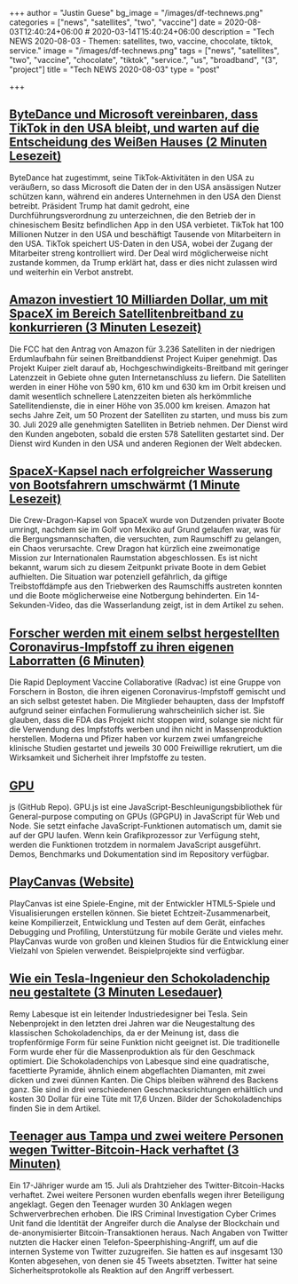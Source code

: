+++
author = "Justin Guese"
bg_image = "/images/df-technews.png"
categories = ["news", "satellites", "two", "vaccine"]
date = 2020-08-03T12:40:24+06:00 # 2020-03-14T15:40:24+06:00
description = "Tech NEWS 2020-08-03 - Themen: satellites, two, vaccine, chocolate, tiktok, service."
image = "/images/df-technews.png"
tags = ["news", "satellites", "two", "vaccine", "chocolate", "tiktok", "service.", "us", "broadband", "(3", "project"]
title = "Tech NEWS 2020-08-03"
type = "post"

+++

## [ByteDance und Microsoft vereinbaren, dass TikTok in den USA bleibt, und warten auf die Entscheidung des Weißen Hauses (2 Minuten Lesezeit)](https://techcrunch.com/2020/08/01/bytedance-and-microsoft-offer-a-deal-to-allow-tiktok-to-remain-in-the-u-s-per-report//1/01000173b3cc2e0c-5f79696c-16b7-4696-b87d-6de20ceccb52-000000/CZRZtY4lc1wsznlXqgtSsQ1BPLuMrRf9DE14OYZdz_Q=152)

 ByteDance hat zugestimmt, seine TikTok-Aktivitäten in den USA zu veräußern, so dass Microsoft die Daten der in den USA ansässigen Nutzer schützen kann, während ein anderes Unternehmen in den USA den Dienst betreibt. Präsident Trump hat damit gedroht, eine Durchführungsverordnung zu unterzeichnen, die den Betrieb der in chinesischem Besitz befindlichen App in den USA verbietet. TikTok hat 100 Millionen Nutzer in den USA und beschäftigt Tausende von Mitarbeitern in den USA. TikTok speichert US-Daten in den USA, wobei der Zugang der Mitarbeiter streng kontrolliert wird. Der Deal wird möglicherweise nicht zustande kommen, da Trump erklärt hat, dass er dies nicht zulassen wird und weiterhin ein Verbot anstrebt.

## [Amazon investiert 10 Milliarden Dollar, um mit SpaceX im Bereich Satellitenbreitband zu konkurrieren (3 Minuten Lesezeit)](https://arstechnica.com/information-technology/2020/07/amazon-gets-fcc-approval-to-launch-3236-low-earth-broadband-satellites//1/01000173b3cc2e0c-5f79696c-16b7-4696-b87d-6de20ceccb52-000000/UWyZebE_UBLh5bzNAq5k7Qjrdb-mgN2PUMyGoj3Nk20=152)

 Die FCC hat den Antrag von Amazon für 3.236 Satelliten in der niedrigen Erdumlaufbahn für seinen Breitbanddienst Project Kuiper genehmigt. Das Projekt Kuiper zielt darauf ab, Hochgeschwindigkeits-Breitband mit geringer Latenzzeit in Gebiete ohne guten Internetanschluss zu liefern. Die Satelliten werden in einer Höhe von 590 km, 610 km und 630 km im Orbit kreisen und damit wesentlich schnellere Latenzzeiten bieten als herkömmliche Satellitendienste, die in einer Höhe von 35.000 km kreisen. Amazon hat sechs Jahre Zeit, um 50 Prozent der Satelliten zu starten, und muss bis zum 30. Juli 2029 alle genehmigten Satelliten in Betrieb nehmen. Der Dienst wird den Kunden angeboten, sobald die ersten 578 Satelliten gestartet sind. Der Dienst wird Kunden in den USA und anderen Regionen der Welt abdecken.

## [SpaceX-Kapsel nach erfolgreicher Wasserung von Bootsfahrern umschwärmt (1 Minute Lesezeit)](https://www.theverge.com/2020/8/2/21351811/spacex-capsule-boaters-splashdown-boats/1/01000173b3cc2e0c-5f79696c-16b7-4696-b87d-6de20ceccb52-000000/wyec8hwaTnDDw0DW40pUvWvtMQOHsA-7VphhQd4MoBQ=152)

 Die Crew-Dragon-Kapsel von SpaceX wurde von Dutzenden privater Boote umringt, nachdem sie im Golf von Mexiko auf Grund gelaufen war, was für die Bergungsmannschaften, die versuchten, zum Raumschiff zu gelangen, ein Chaos verursachte. Crew Dragon hat kürzlich eine zweimonatige Mission zur Internationalen Raumstation abgeschlossen. Es ist nicht bekannt, warum sich zu diesem Zeitpunkt private Boote in dem Gebiet aufhielten. Die Situation war potenziell gefährlich, da giftige Treibstoffdämpfe aus den Triebwerken des Raumschiffs austreten konnten und die Boote möglicherweise eine Notbergung behinderten. Ein 14-Sekunden-Video, das die Wasserlandung zeigt, ist in dem Artikel zu sehen.

## [Forscher werden mit einem selbst hergestellten Coronavirus-Impfstoff zu ihren eigenen Laborratten (6 Minuten)](https://www.theverge.com/2020/8/1/21347078/researchers-self-experiment-diy-coronavirus-vaccine-antivirus/1/01000173b3cc2e0c-5f79696c-16b7-4696-b87d-6de20ceccb52-000000/C1f4G8MpMd0unZyhK-FLW0a5vQ7xgqd9u9OyMEQfmTg=152)

 Die Rapid Deployment Vaccine Collaborative (Radvac) ist eine Gruppe von Forschern in Boston, die ihren eigenen Coronavirus-Impfstoff gemischt und an sich selbst getestet haben. Die Mitglieder behaupten, dass der Impfstoff aufgrund seiner einfachen Formulierung wahrscheinlich sicher ist. Sie glauben, dass die FDA das Projekt nicht stoppen wird, solange sie nicht für die Verwendung des Impfstoffs werben und ihn nicht in Massenproduktion herstellen. Moderna und Pfizer haben vor kurzem zwei umfangreiche klinische Studien gestartet und jeweils 30 000 Freiwillige rekrutiert, um die Wirksamkeit und Sicherheit ihrer Impfstoffe zu testen.

## [GPU](https://github.com/gpujs/gpu.js/1/01000173b3cc2e0c-5f79696c-16b7-4696-b87d-6de20ceccb52-000000/HzpkV78ZEhKzOj0KRlE7SG3gECVxLVnRTXE1j3WtQdQ=152)

js (GitHub Repo). GPU.js ist eine JavaScript-Beschleunigungsbibliothek für General-purpose computing on GPUs (GPGPU) in JavaScript für Web und Node. Sie setzt einfache JavaScript-Funktionen automatisch um, damit sie auf der GPU laufen. Wenn kein Grafikprozessor zur Verfügung steht, werden die Funktionen trotzdem in normalem JavaScript ausgeführt. Demos, Benchmarks und Dokumentation sind im Repository verfügbar.

## [PlayCanvas (Website)](https://playcanvas.com//1/01000173b3cc2e0c-5f79696c-16b7-4696-b87d-6de20ceccb52-000000/LlbUm6dB3965k2YbAhh_2o7F04rwO7L7NAP5wgHHHNc=152)

 PlayCanvas ist eine Spiele-Engine, mit der Entwickler HTML5-Spiele und Visualisierungen erstellen können. Sie bietet Echtzeit-Zusammenarbeit, keine Kompilierzeit, Entwicklung und Testen auf dem Gerät, einfaches Debugging und Profiling, Unterstützung für mobile Geräte und vieles mehr. PlayCanvas wurde von großen und kleinen Studios für die Entwicklung einer Vielzahl von Spielen verwendet. Beispielprojekte sind verfügbar.

## [Wie ein Tesla-Ingenieur den Schokoladenchip neu gestaltete (3 Minuten Lesedauer)](https://www.dallasnews.com/business/2020/08/01/how-a-tesla-engineer-redesigned-the-chocolate-chip//1/01000173b3cc2e0c-5f79696c-16b7-4696-b87d-6de20ceccb52-000000/avrLxRwbnL1PmMj_r-cMKLwzfhyKiaWORtbQHEPemeQ=152)

 Remy Labesque ist ein leitender Industriedesigner bei Tesla. Sein Nebenprojekt in den letzten drei Jahren war die Neugestaltung des klassischen Schokoladenchips, da er der Meinung ist, dass die tropfenförmige Form für seine Funktion nicht geeignet ist. Die traditionelle Form wurde eher für die Massenproduktion als für den Geschmack optimiert. Die Schokoladenchips von Labesque sind eine quadratische, facettierte Pyramide, ähnlich einem abgeflachten Diamanten, mit zwei dicken und zwei dünnen Kanten. Die Chips bleiben während des Backens ganz. Sie sind in drei verschiedenen Geschmacksrichtungen erhältlich und kosten 30 Dollar für eine Tüte mit 17,6 Unzen. Bilder der Schokoladenchips finden Sie in dem Artikel.

## [Teenager aus Tampa und zwei weitere Personen wegen Twitter-Bitcoin-Hack verhaftet (3 Minuten)](https://www.engadget.com/teenager-arrested-twitter-bitcoin-hack-183302700.html/1/01000173b3cc2e0c-5f79696c-16b7-4696-b87d-6de20ceccb52-000000/ojQ6YBO9IUf9YfpnI0DghwjkyitEK0XCcUuGNmNfY5U=152)

 Ein 17-Jähriger wurde am 15. Juli als Drahtzieher des Twitter-Bitcoin-Hacks verhaftet. Zwei weitere Personen wurden ebenfalls wegen ihrer Beteiligung angeklagt. Gegen den Teenager wurden 30 Anklagen wegen Schwerverbrechen erhoben. Die IRS Criminal Investigation Cyber Crimes Unit fand die Identität der Angreifer durch die Analyse der Blockchain und de-anonymisierter Bitcoin-Transaktionen heraus. Nach Angaben von Twitter nutzten die Hacker einen Telefon-Speerphishing-Angriff, um auf die internen Systeme von Twitter zuzugreifen. Sie hatten es auf insgesamt 130 Konten abgesehen, von denen sie 45 Tweets absetzten. Twitter hat seine Sicherheitsprotokolle als Reaktion auf den Angriff verbessert.

